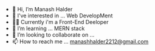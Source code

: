 - 👋 Hi, I’m Manash Halder
- 👀 I've interested in ... Web DevelopMent
- 👨‍💻 Currently i'm a Front-End Deeloper
- 🌱 I’m learning ... MERN stack
- 💞️ I’m looking to collaborate on ...
- 📫 How to reach me ... manashhalder2212@gmail.com

<!---
Manash2212/Manash2212 is a ✨ special ✨ repository because its `README.md` (this file) appears on your GitHub profile.
You can click the Preview link to take a look at your changes.
--->

